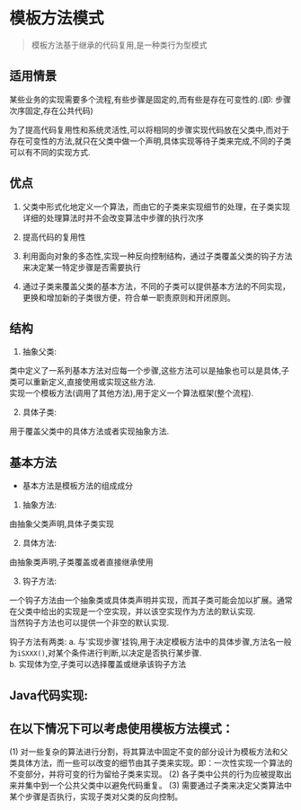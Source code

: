 # 模板方法模式

> 模板方法基于继承的代码复用,是一种类行为型模式

## 适用情景

  某些业务的实现需要多个流程,有些步骤是固定的,而有些是存在可变性的.(即: 步骤次序固定,存在公共代码)<br/>

  为了提高代码复用性和系统灵活性,可以将相同的步骤实现代码放在父类中,而对于存在可变性的方法,就只在父类中做一个声明,具体实现等待子类来完成,不同的子类可以有不同的实现方式.<br/>

## 优点

1. 父类中形式化地定义一个算法，而由它的子类来实现细节的处理，在子类实现详细的处理算法时并不会改变算法中步骤的执行次序

2. 提高代码的复用性

3. 利用面向对象的多态性,实现一种反向控制结构，通过子类覆盖父类的钩子方法来决定某一特定步骤是否需要执行

4. 通过子类来覆盖父类的基本方法，不同的子类可以提供基本方法的不同实现，更换和增加新的子类很方便，符合单一职责原则和开闭原则。

## 结构

1. 抽象父类:

类中定义了一系列基本方法对应每一个步骤,这些方法可以是抽象也可以是具体,子类可以重新定义,直接使用或实现这些方法.<br>
实现一个模板方法(调用了其他方法),用于定义一个算法框架(整个流程).

2. 具体子类:

用于覆盖父类中的具体方法或者实现抽象方法.

## 基本方法

+ 基本方法是模板方法的组成成分

1. 抽象方法:

由抽象父类声明,具体子类实现

2. 具体方法:

由抽象类声明,子类覆盖或者直接继承使用

3. 钩子方法:

一个钩子方法由一个抽象类或具体类声明并实现，而其子类可能会加以扩展。通常在父类中给出的实现是一个空实现，并以该空实现作为方法的默认实现.<br/>
当然钩子方法也可以提供一个非空的默认实现.<br/>

钩子方法有两类:
a. 与'实现步骤'挂钩,用于决定模板方法中的具体步骤,方法名一般为`iSXXX()`,对某个条件进行判断,以决定是否执行某步骤.<br/>
b. 实现体为空,子类可以选择覆盖或继承该钩子方法

## Java代码实现:




## 在以下情况下可以考虑使用模板方法模式：

(1) 对一些复杂的算法进行分割，将其算法中固定不变的部分设计为模板方法和父类具体方法，而一些可以改变的细节由其子类来实现。即：一次性实现一个算法的不变部分，并将可变的行为留给子类来实现。
(2) 各子类中公共的行为应被提取出来并集中到一个公共父类中以避免代码重复。
(3) 需要通过子类来决定父类算法中某个步骤是否执行，实现子类对父类的反向控制。